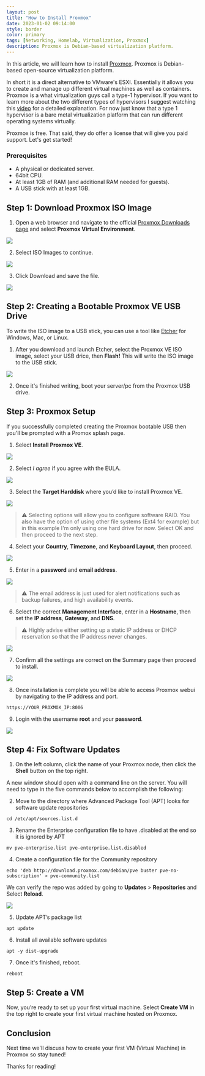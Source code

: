 ```yaml
---
layout: post
title: "How to Install Proxmox"
date: 2023-01-02 09:14:00
style: border
color: primary
tags: [Networking, Homelab, Virtualization, Proxmox]
description: Proxmox is Debian-based virtualization platform.
---
```


In this article, we will learn how to install [Proxmox](https://www.proxmox.com/en/). Proxmox is Debian-based  open-source virtualization platform.

In short it is a direct alternative to VMware's ESXI. Essentially it allows you to create and manage up different virtual machines as well as containers. Proxmox is a what virtualization guys call a type-1 hypervisor. If you want to learn more about the two different types of hypervisors I suggest watching this [video](https://www.youtube.com/watch?v=UEk0CKoeUnA) for a detailed explanation. For now just know that a type 1 hypervisor is a bare metal virtualization platform that can run different operating systems virtually.

Proxmox is free. That said, they do offer a license that will give you paid support. Let's get started!

### Prerequisites

- A physical or dedicated server.
- 64bit CPU.
- At least 1GB of RAM (and additional RAM needed for guests).
- A USB stick with at least 1GB.

## Step 1: Download Proxmox ISO Image

1. Open a web browser and navigate to the official [Proxmox Downloads page](https://www.proxmox.com/en/downloads) and select **Proxmox Virtual Environment**.

![](https://i.imgur.com/HS1CQUA.png)

2. Select ISO Images to continue.

![](https://i.imgur.com/4La11mo.png)

3. Click Download and save the file.

![](https://i.imgur.com/tggbsb6.png)

## Step 2: Creating a Bootable Proxmox VE USB Drive

To write the ISO image to a USB stick, you can use a tool like [Etcher]() for Windows, Mac, or Linux.

1. After you download and launch Etcher, select the Proxmox VE ISO image, select your USB drice, then **Flash!** This will write the ISO image to the USB stick.

![](https://i.imgur.com/sgIVoTk.png)

2. Once it's finished writing, boot your server/pc from the Proxmox USB drive.

## Step 3: Proxmox Setup

If you successfully completed creating the Proxmox bootable USB then you'll be prompted with a Promox splash page.

1. Select **Install Proxmox VE**.

![](https://i.imgur.com/of4JTCw.jpg)

2. Select *I agree* if you agree with the EULA.

![](https://i.imgur.com/p6GmhBf.jpg)

3. Select the **Target Harddisk** where you’d like to install Proxmox VE.

![](https://www.wundertech.net/wp-content/uploads/2022/05/InstallProxmox3-1024x665.jpg)

> ⚠️ Selecting options will allow you to configure software RAID. You also have the option of using other file systems (Ext4 for example) but in this example I'm only using one hard drive for now. Select OK and then proceed to the next step.

4. Select your **Country**, **Timezone**, and **Keyboard Layout**, then proceed.

![](https://i.imgur.com/7ujpEhO.jpg)

5. Enter in a **password** and **email address**. 

![](https://i.imgur.com/Cw9EYYc.jpg)

> ⚠️ The email address is just used for alert notifications such as backup failures, and high availability events.

6. Select the correct **Management Interface**, enter in a **Hostname**, then set the **IP address**, **Gateway**, and **DNS**.

> ⚠️ Highly advise either setting up a static IP address or DHCP reservation so that the IP address never changes.

![](https://i.imgur.com/BibsMyF.jpg)

7. Confirm all the settings are correct on the Summary page then proceed to install.

![](https://i.imgur.com/HbRCfLu.jpg)

8. Once installation is complete you will be able to access Proxmox webui by navigating to the IP address and port.

```
https://YOUR_PROXMOX_IP:8006
```

9. Login with the username **root** and your **password**.

![](https://i.imgur.com/avsVJOV.png)

## Step 4: Fix Software Updates

1. On the left column, click the name of your Proxmox node, then click the **Shell** button on the top right. 

A new window should open with a command line on the server. You will need to type in the five commands below to accomplish the following:

2. Move to the directory where Advanced Package Tool (APT) looks for software update repositories

```
cd /etc/apt/sources.list.d
```

3. Rename the Enterprise configuration file to have .disabled at the end so it is ignored by APT

```
mv pve-enterprise.list pve-enterprise.list.disabled
```

4. Create a configuration file for the Community repository

```
echo 'deb http://download.proxmox.com/debian/pve buster pve-no-subscription' > pve-community.list
```

We can verify the repo was added by going to **Updates** > **Repositories** and Select **Reload**.

![](https://i.imgur.com/3MWJqLv.png)

5. Update APT’s package list

```
apt update
```

6. Install all available software updates

```
apt -y dist-upgrade
```

7. Once it's finished, reboot.

```
reboot
```

## Step 5: Create a VM

Now, you’re ready to set up your first virtual machine. Select **Create VM** in the top right to create your first virtual machine hosted on Proxmox.

## Conclusion

Next time we'll discuss how to create your first VM (Virtual Machine) in Proxmox so stay tuned! 

Thanks for reading!